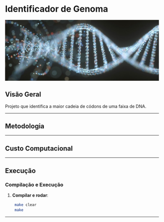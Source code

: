 # **Identificador de Genoma**  

<img src = "dna.png ">

## **Visão Geral**  
Projeto que identifica a maior cadeia de códons de uma faixa de DNA.

---

## **Metodologia** 

---
## **Custo Computacional** 


---

## **Execução**  

### **Compilação e Execução**  
1. **Compilar e rodar**:  
   ```bash
    make clear
    make
   ```  
---

